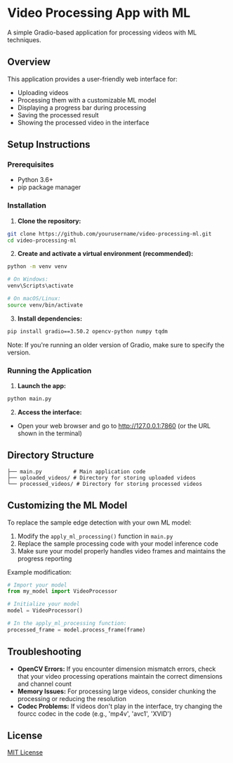 # Video Processing App with ML

A simple Gradio-based application for processing videos with ML techniques.

## Overview

This application provides a user-friendly web interface for:

- Uploading videos
- Processing them with a customizable ML model
- Displaying a progress bar during processing
- Saving the processed result
- Showing the processed video in the interface

## Setup Instructions

### Prerequisites

- Python 3.6+
- pip package manager

### Installation

1. **Clone the repository:**

  ```bash
  git clone https://github.com/yourusername/video-processing-ml.git
  cd video-processing-ml
  ```

2. **Create and activate a virtual environment (recommended):**

  ```bash
  python -m venv venv

  # On Windows:
  venv\Scripts\activate

  # On macOS/Linux:
  source venv/bin/activate
  ```

3. **Install dependencies:**

  ```bash
  pip install gradio==3.50.2 opencv-python numpy tqdm
  ```

  Note: If you're running an older version of Gradio, make sure to specify the version.


### Running the Application

1. **Launch the app:**

  ```bash
  python main.py
  ```

2. **Access the interface:**

  - Open your web browser and go to http://127.0.0.1:7860 (or the URL shown in the terminal)

## Directory Structure

```
├── main.py          # Main application code
├── uploaded_videos/ # Directory for storing uploaded videos
└── processed_videos/ # Directory for storing processed videos
```

## Customizing the ML Model

To replace the sample edge detection with your own ML model:

1. Modify the `apply_ml_processing()` function in `main.py`
2. Replace the sample processing code with your model inference code
3. Make sure your model properly handles video frames and maintains the progress reporting

Example modification:

```python
# Import your model
from my_model import VideoProcessor

# Initialize your model
model = VideoProcessor()

# In the apply_ml_processing function:
processed_frame = model.process_frame(frame)
```

## Troubleshooting

- **OpenCV Errors:** If you encounter dimension mismatch errors, check that your video processing operations maintain the correct dimensions and channel count
- **Memory Issues:** For processing large videos, consider chunking the processing or reducing the resolution
- **Codec Problems:** If videos don't play in the interface, try changing the fourcc codec in the code (e.g., 'mp4v', 'avc1', 'XVID')

## License

[MIT License](LICENSE)